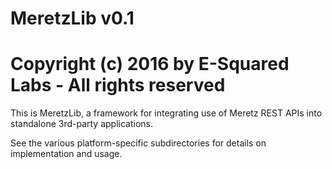 # MeretzLib v0.1
# Copyright (c) 2016 by E-Squared Labs - All rights reserved

This is MeretzLib, a framework for integrating use of Meretz REST APIs into 
standalone 3rd-party applications.

See the various platform-specific subdirectories for details on 
implementation and usage.
